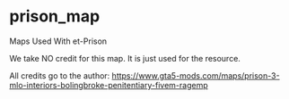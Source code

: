 # prison_map
Maps Used With et-Prison

We take NO credit for this map. It is just used for the resource.

All credits go to the author: https://www.gta5-mods.com/maps/prison-3-mlo-interiors-bolingbroke-penitentiary-fivem-ragemp